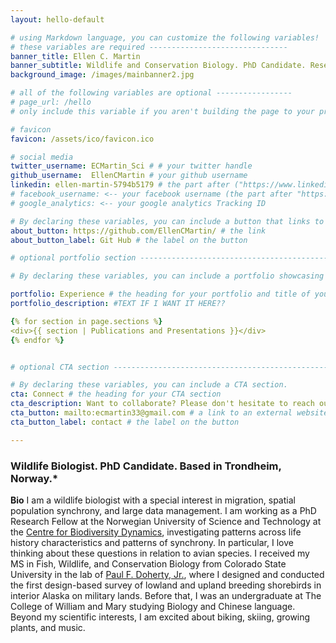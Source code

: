 ```yaml
---
layout: hello-default

# using Markdown language, you can customize the following variables!
# these variables are required -------------------------------
banner_title: Ellen C. Martin 
banner_subtitle: Wildlife and Conservation Biology. PhD Candidate. Research Scientist.
background_image: /images/mainbanner2.jpg

# all of the following variables are optional -----------------
# page_url: /hello 
# only include this variable if you aren't building the page to your primary domain 

# favicon
favicon: /assets/ico/favicon.ico

# social media
twitter_username: ECMartin_Sci # # your twitter handle
github_username:  EllenCMartin # your github username
linkedin: ellen-martin-5794b5179 # the part after ("https://www.linkedin.com/in/...")
# facebook_username: <-- your facebook username (the part after "https://www.facebook.com/...")
# google_analytics: <-- your google analytics Tracking ID

# By declaring these variables, you can include a button that links to an external website or to media.
about_button: https://github.com/EllenCMartin/ # the link
about_button_label: Git Hub # the label on the button

# optional portfolio section ------------------------------------------

# By declaring these variables, you can include a portfolio showcasing your work and organize your portfolio's items into a custom layout, all without adding any CSS. In addition, you must 1) create an HTML file in the_includes folder for each project with the text you'd like to display, and 2) create a YAML file in the _data folder describing the order in which each project should be shown and categorized. See `/includes/example.html` and `/_data/work.yml` for examples.

portfolio: Experience # the heading for your portfolio and title of your YAML file
portfolio_description: #TEXT IF I WANT IT HERE??

{% for section in page.sections %}
<div>{{ section | Publications and Presentations }}</div>
{% endfor %}


# optional CTA section --------------------------------------------------

# By declaring these variables, you can include a CTA section.
cta: Connect # the heading for your CTA section
cta_description: Want to collaborate? Please don't hesitate to reach out. # a description to be desplayed below the heading and above the content
cta_button: mailto:ecmartin33@gmail.com # a link to an external website or to media
cta_button_label: contact # the label on the button

---			
```

[//]: # (write a bit about yourself here)
### Wildlife Biologist. PhD Candidate. Based in Trondheim, Norway.*  


  
**Bio**             I am a wildlife biologist with a special interest in migration, spatial population synchrony, and large data management. I am working as a PhD Research Fellow at the Norwegian University of Science and Technology at the [Centre for Biodiversity Dynamics](https://www.ntnu.edu/cbd), investigating patterns across life history characteristics and patterns of synchrony. In particular, I love thinking about these questions in relation to avian species. I received my MS in Fish, Wildlife, and Conservation Biology from Colorado State University in the lab of [Paul F. Doherty, Jr.](http://sites.warnercnr.colostate.edu/pauldoherty/), where I designed and conducted the first design-based survey of lowland and upland breeding shorebirds in interior Alaska on military lands. Before that, I was an undergraduate at The College of William and Mary studying Biology and Chinese language. Beyond my scientific interests, I am excited about biking, skiing, growing plants, and music.  
  

